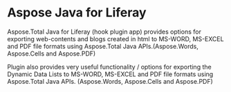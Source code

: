 # Aspose Java for Liferay
Aspose.Total Java for Liferay (hook plugin app) provides options for exporting web-contents and blogs created in html to MS-WORD, MS-EXCEL and PDF file formats using Aspose.Total Java APIs.(Aspose.Words, Aspose.Cells and Aspose.PDF) 

Plugin also provides very useful functionality / options for exporting the Dynamic Data Lists to MS-WORD, MS-EXCEL and PDF file formats using Aspose.Total Java APIs. (Aspose.Words, Aspose.Cells and Aspose.PDF)
